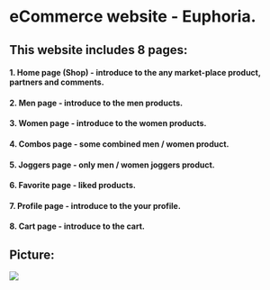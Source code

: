 # eCommerce website - Euphoria.

## This website includes 8 pages:

#### 1. Home page (Shop) - introduce to the any market-place product, partners and comments.

#### 2. Men page - introduce to the men products.

#### 3. Women page - introduce to the women products.

#### 4. Combos page - some combined men / women product.

#### 5. Joggers page - only men / women joggers product.

#### 6. Favorite page - liked products.

#### 7. Profile page - introduce to the your profile.

#### 8. Cart page - introduce to the cart.

## Picture:

<img src="./docs/img/Home.jpg" >
